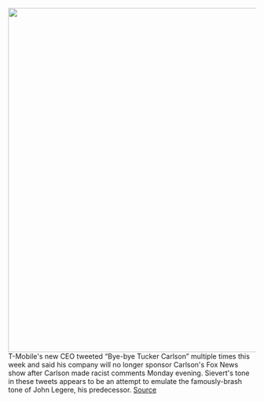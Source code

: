 <img src='https://cdn.vox-cdn.com/thumbor/PLzCZ5bkvd-AWkpRiXjQNte8G4M=/0x0:5000x3439/1200x800/filters:focal(2336x1018:3136x1818)/cdn.vox-cdn.com/uploads/chorus_image/image/66925392/1192559863.jpg.0.jpg' width='700px' /><br/>
T-Mobile's new CEO tweeted “Bye-bye Tucker Carlson” multiple times this week and said his company will no longer sponsor Carlson's Fox News show after Carlson made racist comments Monday evening. Sievert's tone in these tweets appears to be an attempt to emulate the famously-brash tone of John Legere, his predecessor.
<a href='https://www.theverge.com/2020/6/11/21288661/t-mobile-ceo-tweets-tucker-carlson-advertising'> Source <a/>